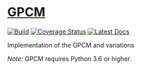 # [GPCM](http://github.com/wesselb/gpcm)

[![Build](https://travis-ci.org/wesselb/gpcm.svg?branch=master)](https://travis-ci.org/wesselb/gpcm)
[![Coverage Status](https://coveralls.io/repos/github/wesselb/gpcm/badge.svg?branch=master&service=github)](https://coveralls.io/github/wesselb/gpcm?branch=master)
[![Latest Docs](https://img.shields.io/badge/docs-latest-blue.svg)](https://wesselb.github.io/gpcm)

Implementation of the GPCM and variations

*Note:* GPCM requires Python 3.6 or higher.
